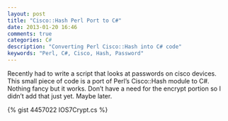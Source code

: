 ```yaml
---
layout: post
title: "Cisco::Hash Perl Port to C#"
date: 2013-01-20 16:46
comments: true
categories: C#
description: "Converting Perl Cisco::Hash into C# code"
keywords: "Perl, C#, Cisco, Hash, Password" 
---
```


Recently had to write a script that looks at passwords on cisco devices.  This small piece of code is a port of Perl’s Cisco::Hash module to C#.  Nothing fancy but it works.  Don’t have a need for the encrypt portion so I didn’t add that just yet.  Maybe later.

{% gist 4457022 IOS7Crypt.cs %}